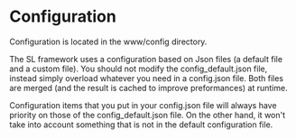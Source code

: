 # Configuration

Configuration is located in the www/config directory.

The SL framework uses a configuration based on Json files (a default file and a custom file). You should not modify the config_default.json file, instead simply overload whatever you need in a config.json file. Both files are merged (and the result is cached to improve preformances) at runtime.

Configuration items that you put in your config.json file will always have priority on those of the config_default.json file. On the other hand, it won't take into account something that is not in the default configuration file.